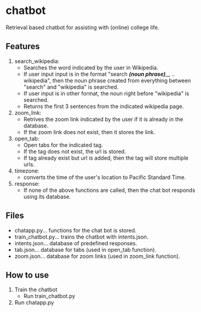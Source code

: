 # chatbot
Retrieval based chatbot for assisting with (online) college life.

## Features
1.  search_wikipedia:
    * Searches the word indicated by the user in Wikipedia.
    *  If user input input is in the format "search ___(noun phrase)_____ .. wikipedia", then the noun phrase created from everything between "search" and "wikipedia" is searched.
    * If user input is in other format, the noun right before "wikipedia" is searched.
    * Returns the first 3 sentences from the indicated wikipedia page.
2. zoom_link:
    * Retrives the zoom link indicated by the user if it is already in the database.
    * If the zoom link does not exist, then it stores the link.
3. open_tab:
    * Open tabs for the indicated tag.
    * If the tag does not exist, the url is stored. 
    * If tag already exist but url is added, then the tag will store multiple urls.
4. timezone:
    * converts the time of the user's location to Pacific Standard Time.
5. response:
    * If none of the above functions are called, then the chat bot responds using its database.

## Files
* chatapp.py... functions for the chat bot is stored.
* train_chatbot.py... trains the chatbot with intents.json.
* intents.json... database of predefined responses.
* tab.json... database for tabs (used in open_tab function).
* zoom.json... database for zoom links (used in zoom_link function).

## How to use
1. Train the chatbot
    * Run train_chatbot.py
2. Run chatapp.py


